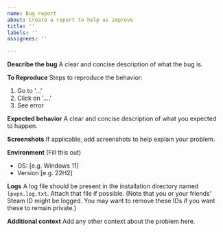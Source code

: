 ```yaml
---
name: Bug report
about: Create a report to help us improve
title: ''
labels: ''
assignees: ''

---
```


**Describe the bug**
A clear and concise description of what the bug is.

**To Reproduce**
Steps to reproduce the behavior:
1. Go to '...'
2. Click on '....'
3. See error

**Expected behavior**
A clear and concise description of what you expected to happen.

**Screenshots**
If applicable, add screenshots to help explain your problem.

**Environment** (Fill this out)
 - OS: [e.g. Windows 11]
 - Version [e.g. 22H2]

**Logs**
A log file should be present in the installation directory named `lpvpn.log.txt`.
Attach that file if possible.
(Note that you or your friends' Steam ID might be logged. You may want to remove these IDs if you want these to remain private.)

**Additional context**
Add any other context about the problem here.
